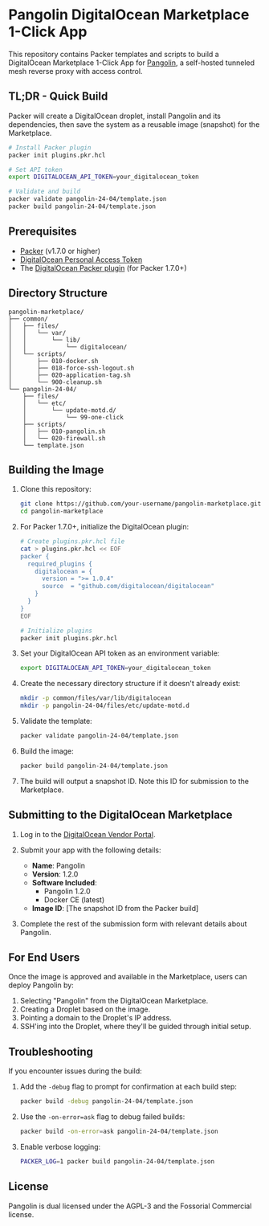 # Pangolin DigitalOcean Marketplace 1-Click App

This repository contains Packer templates and scripts to build a DigitalOcean Marketplace 1-Click App for [Pangolin](https://github.com/fosrl/pangolin), a self-hosted tunneled mesh reverse proxy with access control.

## TL;DR - Quick Build

Packer will create a DigitalOcean droplet, install Pangolin and its dependencies, then save the system as a reusable image (snapshot) for the Marketplace.

```bash
# Install Packer plugin
packer init plugins.pkr.hcl

# Set API token
export DIGITALOCEAN_API_TOKEN=your_digitalocean_token

# Validate and build
packer validate pangolin-24-04/template.json
packer build pangolin-24-04/template.json
```

## Prerequisites

- [Packer](https://www.packer.io/downloads) (v1.7.0 or higher)
- [DigitalOcean Personal Access Token](https://docs.digitalocean.com/reference/api/create-personal-access-token/)
- The [DigitalOcean Packer plugin](https://developer.hashicorp.com/packer/plugins/builders/digitalocean) (for Packer 1.7.0+)

## Directory Structure

```
pangolin-marketplace/
├── common/
│   ├── files/
│   │   └── var/
│   │       └── lib/
│   │           └── digitalocean/
│   └── scripts/
│       ├── 010-docker.sh
│       ├── 018-force-ssh-logout.sh
│       ├── 020-application-tag.sh
│       └── 900-cleanup.sh
└── pangolin-24-04/
    ├── files/
    │   └── etc/
    │       └── update-motd.d/
    │           └── 99-one-click
    ├── scripts/
    │   ├── 010-pangolin.sh
    │   └── 020-firewall.sh
    └── template.json
```

## Building the Image

1. Clone this repository:
   ```bash
   git clone https://github.com/your-username/pangolin-marketplace.git
   cd pangolin-marketplace
   ```

2. For Packer 1.7.0+, initialize the DigitalOcean plugin:
   ```bash
   # Create plugins.pkr.hcl file
   cat > plugins.pkr.hcl << EOF
   packer {
     required_plugins {
       digitalocean = {
         version = ">= 1.0.4"
         source  = "github.com/digitalocean/digitalocean"
       }
     }
   }
   EOF

   # Initialize plugins
   packer init plugins.pkr.hcl
   ```

3. Set your DigitalOcean API token as an environment variable:
   ```bash
   export DIGITALOCEAN_API_TOKEN=your_digitalocean_token
   ```

4. Create the necessary directory structure if it doesn't already exist:
   ```bash
   mkdir -p common/files/var/lib/digitalocean
   mkdir -p pangolin-24-04/files/etc/update-motd.d
   ```

5. Validate the template:
   ```bash
   packer validate pangolin-24-04/template.json
   ```

6. Build the image:
   ```bash
   packer build pangolin-24-04/template.json
   ```

7. The build will output a snapshot ID. Note this ID for submission to the Marketplace.

## Submitting to the DigitalOcean Marketplace

1. Log in to the [DigitalOcean Vendor Portal](https://cloud.digitalocean.com/vendorportal).

2. Submit your app with the following details:
   - **Name**: Pangolin
   - **Version**: 1.2.0
   - **Software Included**:
     - Pangolin 1.2.0
     - Docker CE (latest)
   - **Image ID**: [The snapshot ID from the Packer build]

3. Complete the rest of the submission form with relevant details about Pangolin.

## For End Users

Once the image is approved and available in the Marketplace, users can deploy Pangolin by:

1. Selecting "Pangolin" from the DigitalOcean Marketplace.
2. Creating a Droplet based on the image.
3. Pointing a domain to the Droplet's IP address.
4. SSH'ing into the Droplet, where they'll be guided through initial setup.

## Troubleshooting

If you encounter issues during the build:

1. Add the `-debug` flag to prompt for confirmation at each build step:
   ```bash
   packer build -debug pangolin-24-04/template.json
   ```

2. Use the `-on-error=ask` flag to debug failed builds:
   ```bash
   packer build -on-error=ask pangolin-24-04/template.json
   ```

3. Enable verbose logging:
   ```bash
   PACKER_LOG=1 packer build pangolin-24-04/template.json
   ```

## License

Pangolin is dual licensed under the AGPL-3 and the Fossorial Commercial license.
